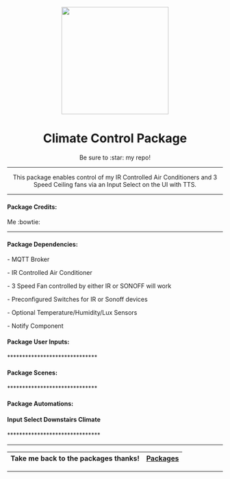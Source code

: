 <p align="center">
  <img src="https://github.com/JamesMcCarthy79/Home-Assistant-Config/blob/master/HA%20Pics/Climate%20Control.jpg" width="250"/>
</p>
<h1 align="center">Climate Control Package</h1>
<p align="center">Be sure to :star: my repo!</p>
<hr *** </hr>
<p align="center">This package enables control of my IR Controlled Air Conditioners and 3 Speed Ceiling fans via an Input Select on the UI with TTS.</p>
<hr --- </hr> 

<h4 align="left">Package Credits:</h4>
<p align="left">Me :bowtie:</br>

<hr --- </hr>

<h4 align="left">Package Dependencies:</h4>
<p align="left">- MQTT Broker</br>
<p align="left">- IR Controlled Air Conditioner</br>
<p align="left">- 3 Speed Fan controlled by either IR or SONOFF will work</br>
<p align="left">- Preconfigured Switches for IR or Sonoff devices</br>
<p align="left">- Optional Temperature/Humidity/Lux Sensors</br>
<p align="left">- Notify Component</br>
<h4 align="left">Package User Inputs:</h4>
<p align="left">******************************</br>
<h4 align="left">Package Scenes:</h4>
<p align="left">******************************</br>
<h4 align="left">Package Automations:</h4>
<h4 align="left">Input Select Downstairs Climate</h4>
<p align="left">*******************************</p>
<hr --- </hr>

| Take me back to the packages thanks!| [Packages](https://github.com/JamesMcCarthy79/Home-Assistant-Config/tree/master/config/packages) | 
| --- | --- |

<hr --- </hr>
